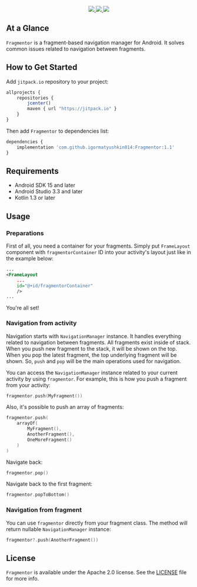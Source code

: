 <p align="center">
  <a href="https://http://www.android.com">
		<img src="https://img.shields.io/badge/android-15-green.svg?style=flat">
	</a>
	<a href="https://jitpack.io/#igormatyushkin014/Fragmentor">
		<img src="https://jitpack.io/v/igormatyushkin014/Fragmentor.svg">
	</a>
	<a href="https://tldrlegal.com/license/apache-license-2.0-(apache-2.0)">
		<img src="https://img.shields.io/badge/License-Apache 2.0-blue.svg?style=flat">
	</a>
</p>

## At a Glance

`Fragmentor` is a fragment-based navigation manager for Android. It solves common issues related to navigation between fragments.

## How to Get Started

Add `jitpack.io` repository to your project:

```javascript
allprojects {
    repositories {
        jcenter()
        maven { url "https://jitpack.io" }
    }
}
```

Then add `Fragmentor` to dependencies list:

```javascript
dependencies {
    implementation 'com.github.igormatyushkin014:Fragmentor:1.1'
}
```

## Requirements

* Android SDK 15 and later
* Android Studio 3.3 and later
* Kotlin 1.3 or later

## Usage

### Preparations

First of all, you need a container for your fragments. Simply put `FrameLayout` component with `fragmentorContainer` ID into your activity's layout just like in the example below:

```xml
...
<FrameLayout
    ...
    id="@+id/fragmentorContainer"
    />
...
```

You're all set!

### Navigation from activity

Navigation starts with `NavigationManager` instance. It handles everything related to navigation between fragments. All fragments exist inside of stack. When you push new fragment to the stack, it will be shown on the top. When you pop the latest fragment, the top underlying fragment will be shown. So, `push` and `pop` will be the main operations used for navigation.

You can access the `NavigationManager` instance related to your current activity by using `fragmentor`. For example, this is how you push a fragment from your activity:

```kotlin
fragmentor.push(MyFragment())
```

Also, it's possible to push an array of fragments:

```kotlin
fragmentor.push(
    arrayOf(
        MyFragment(),
        AnotherFragment(),
        OneMoreFragment()
    )
)
```

Navigate back:

```kotlin
fragmentor.pop()
```

Navigate back to the first fragment:

```kotlin
fragmentor.popToBottom()
```

### Navigation from fragment

You can use `fragmentor` directly from your fragment class. The method will return nullable `NavigationManager` instance:

```kotlin
fragmentor?.push(AnotherFragment())
```

## License

`Fragmentor` is available under the Apache 2.0 license. See the [LICENSE](./LICENSE) file for more info.
